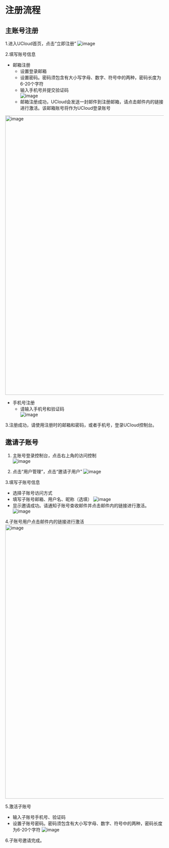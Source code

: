 

# 注册流程
## 主账号注册
1.进入UCloud首页，点击“立即注册”
![image](https://github.com/user-attachments/assets/ccea3feb-1838-4e7f-8889-576c77f73e45)

2.填写账号信息
- 邮箱注册
  - 设置登录邮箱
  - 设置密码。密码须包含有大小写字母、数字、符号中的两种，密码长度为6-20个字符
  - 输入手机号并提交验证码         
![image](https://github.com/user-attachments/assets/acd9875a-d763-4c05-b960-5a5632f8a029)
  - 邮箱注册成功，UCloud会发送一封邮件到注册邮箱，请点击邮件内的链接进行激活。该邮箱账号将作为UCloud登录账号
<img width="888" alt="image" src="https://github.com/user-attachments/assets/36372f4b-4839-4af2-a7c0-97d76c3e97ba" />

- 手机号注册
  - 请输入手机号和验证码                
![image](https://github.com/user-attachments/assets/7c17bcaf-bf53-4122-88a9-16119b298ecb)

3.注册成功，请使用注册时的邮箱和密码，或者手机号，登录UCloud控制台。
 
 
## 邀请子账号
1. 主账号登录控制台，点击右上角的访问控制         
![image](https://github.com/user-attachments/assets/a67970db-9299-4a5e-ba0e-b3ac7505844b)

2. 点击“用户管理”，点击“邀请子用户”
![image](https://github.com/user-attachments/assets/c24bd883-e6d9-4b42-a63f-115df294bbc4)

3.填写子账号信息
- 选择子账号访问方式
- 填写子账号邮箱、用户名、昵称（选填）
![image](https://github.com/user-attachments/assets/7e92cbef-fa71-440a-8cb6-0758090d64a2)
- 显示邀请成功。请通知子账号查收邮件并点击邮件内的链接进行激活。
![image](https://github.com/user-attachments/assets/1e8137a7-9768-4937-a0f2-9d9a6806e2a0)

4.子账号用户点击邮件内的链接进行激活
<img width="871" alt="image" src="https://github.com/user-attachments/assets/4a7c606a-39e1-49ce-88ab-becf4dca88a4" />

5.激活子账号
- 输入子账号手机号、验证码
- 设置子账号密码。密码须包含有大小写字母、数字、符号中的两种，密码长度为6-20个字符
![image](https://github.com/user-attachments/assets/a7069436-cf53-4644-9571-4f6517c9a4c0)

6.子账号邀请完成。
